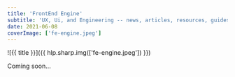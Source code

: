 ```yaml
---
title: 'FrontEnd Engine'
subtitle: 'UX, Ui, and Engineering -- news, articles, resources, guides and more for powering a modern Frontend'
date: 2021-06-08
coverImage: ['fe-engine.jpeg']
---
```


![{{ title }}]({{ hlp.sharp.img(['fe-engine.jpeg']) }})

Coming soon...
